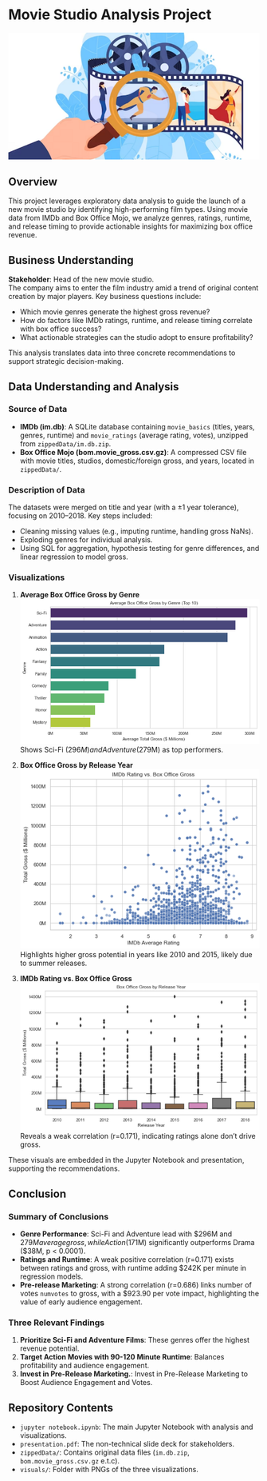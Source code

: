 # Movie Studio Analysis Project

![Project Overview](visuals/dataset-cover.png)

## Overview
This project leverages exploratory data analysis to guide the launch of a new movie studio by identifying high-performing film types. Using movie data from IMDb and Box Office Mojo, we analyze genres, ratings, runtime, and release timing to provide actionable insights for maximizing box office revenue.

## Business Understanding
**Stakeholder**: Head of the new movie studio.  
The company aims to enter the film industry amid a trend of original content creation by major players. Key business questions include:
- Which movie genres generate the highest gross revenue?
- How do factors like IMDb ratings, runtime, and release timing correlate with box office success?
- What actionable strategies can the studio adopt to ensure profitability?

This analysis translates data into three concrete recommendations to support strategic decision-making.

## Data Understanding and Analysis
### Source of Data
- **IMDb (im.db)**: A SQLite database containing `movie_basics` (titles, years, genres, runtime) and `movie_ratings` (average rating, votes), unzipped from `zippedData/im.db.zip`.
- **Box Office Mojo (bom.movie_gross.csv.gz)**: A compressed CSV file with movie titles, studios, domestic/foreign gross, and years, located in `zippedData/`.

### Description of Data
The datasets were merged on title and year (with a ±1 year tolerance), focusing on 2010–2018. Key steps included:
- Cleaning missing values (e.g., imputing runtime, handling gross NaNs).
- Exploding genres for individual analysis.
- Using SQL for aggregation, hypothesis testing for genre differences, and linear regression to model gross.

### Visualizations
1. **Average Box Office Gross by Genre**  
   ![Bar Chart](visuals/genre_gross_bar_chart.png)  
   Shows Sci-Fi ($296M) and Adventure ($279M) as top performers.

2. **Box Office Gross by Release Year**  
   ![Box Plot](visuals/year_gross_box_plot.png)  
   Highlights higher gross potential in years like 2010 and 2015, likely due to summer releases.

3. **IMDb Rating vs. Box Office Gross**  
   ![Scatter Plot](visuals/rating_gross_scatter.png)  
   Reveals a weak correlation (r=0.171), indicating ratings alone don’t drive gross.

These visuals are embedded in the Jupyter Notebook and presentation, supporting the recommendations.

## Conclusion
### Summary of Conclusions
- **Genre Performance**: Sci-Fi and Adventure lead with $296M and $279M average gross, while Action ($171M) significantly outperforms Drama ($38M, p < 0.0001).
- **Ratings and Runtime**: A weak positive correlation (r=0.171) exists between ratings and gross, with runtime adding $242K per minute in regression models.
- **Pre-release Marketing**: A strong correlation (r=0.686) links number of votes `numvotes` to gross, with a $923.90 per vote impact, highlighting the value of early audience engagement.

### Three Relevant Findings
1. **Prioritize Sci-Fi and Adventure Films**: These genres offer the highest revenue potential.
2. **Target Action Movies with 90-120 Minute Runtime**: Balances profitability and audience engagement.
3. **Invest in Pre-Release Marketing.**: Invest in Pre-Release Marketing to Boost Audience Engagement and Votes.

## Repository Contents
- `jupyter notebook.ipynb`: The main Jupyter Notebook with analysis and visualizations.
- `presentation.pdf`: The non-technical slide deck for stakeholders.
- `zippedData/`: Contains original data files (`im.db.zip`, `bom.movie_gross.csv.gz` e.t.c).
- `visuals/`: Folder with PNGs of the three visualizations.
